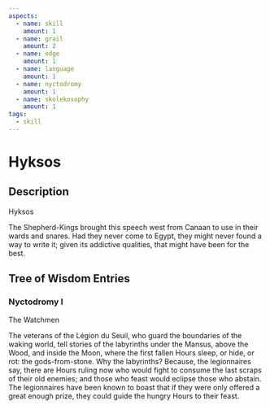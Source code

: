 ```yaml
---
aspects: 
  - name: skill
    amount: 1
  - name: grail
    amount: 2
  - name: edge
    amount: 1
  - name: language
    amount: 1
  - name: nyctodromy
    amount: 1
  - name: skolekosophy
    amount: 1
tags:
  - skill
---
```


# Hyksos

## Description
Hyksos

The Shepherd-Kings brought this speech west from Canaan to use in their wards and snares. Had they never come to Egypt, they might never found a way to write it; given its addictive qualities, that might have been for the best. 

## Tree of Wisdom Entries
### Nyctodromy I
The Watchmen

The veterans of the Légion du Seuil, who guard the boundaries of the waking world, tell stories of the labyrinths under the Mansus, above the Wood, and inside the Moon, where the first fallen Hours sleep, or hide, or rot: the gods-from-stone. Why the labyrinths? Because, the legionnaires say, there are Hours ruling now who would fight to consume the last scraps of their old enemies; and those who feast would eclipse those who abstain. The legionnaires have been known to boast that if they were only offered a great enough prize, they could guide the hungry Hours to their feast.